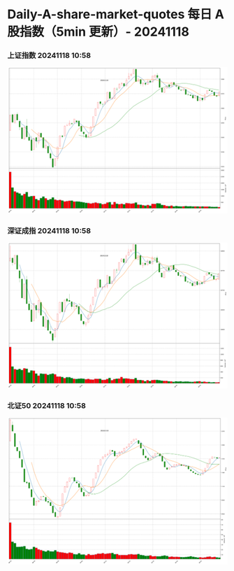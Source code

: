 
# Daily-A-share-market-quotes 每日 A 股指数（5min 更新）- 20241118

### 上证指数 20241118 10:58
![](./fig/2024/11/20241118-sh000001.png)

### 深证成指 20241118 10:58
![](./fig/2024/11/20241118-sz399001.png)

### 北证50 20241118 10:58
![](./fig/2024/11/20241118-bj899050.png)

